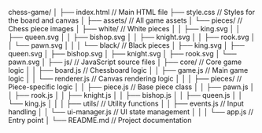 chess-game/
│
├── index.html        // Main HTML file
├── style.css         // Styles for the board and canvas
│
├── assets/           // All game assets
│   └── pieces/       // Chess piece images
│       ├── white/    // White pieces
│       │   ├── king.svg
│       │   ├── queen.svg
│       │   ├── bishop.svg
│       │   ├── knight.svg
│       │   ├── rook.svg
│       │   └── pawn.svg
│       │
│       └── black/    // Black pieces
│           ├── king.svg
│           ├── queen.svg
│           ├── bishop.svg
│           ├── knight.svg
│           ├── rook.svg
│           └── pawn.svg
│
├── js/              // JavaScript source files
│   ├── core/        // Core game logic
│   │   ├── board.js      // Chessboard logic
│   │   ├── game.js       // Main game logic
│   │   └── renderer.js   // Canvas rendering logic
│   │
│   ├── pieces/      // Piece-specific logic
│   │   ├── piece.js      // Base piece class
│   │   ├── pawn.js
│   │   ├── rook.js
│   │   ├── knight.js
│   │   ├── bishop.js
│   │   ├── queen.js
│   │   └── king.js
│   │
│   ├── utils/       // Utility functions
│   │   ├── events.js     // Input handling
│   │   └── ui-manager.js // UI state management
│   │
│   └── app.js       // Entry point
│
└── README.md        // Project documentation 